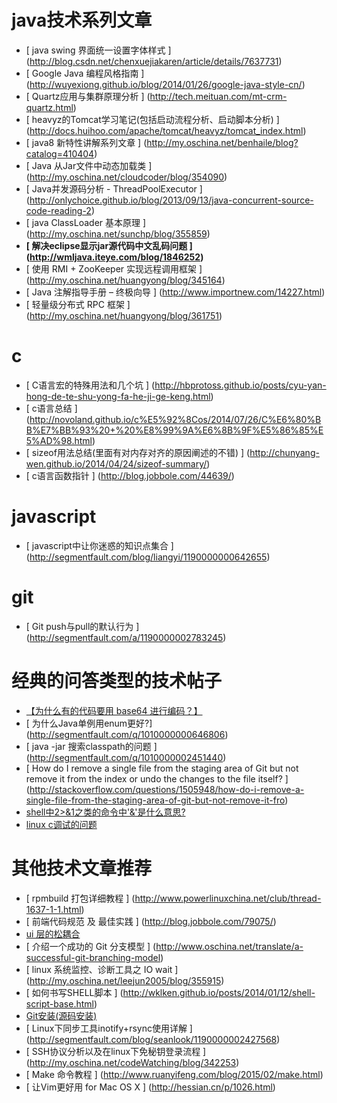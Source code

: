 java技术系列文章
===========================
* [ java swing 界面统一设置字体样式 ] (http://blog.csdn.net/chenxuejiakaren/article/details/7637731)
* [ Google Java 编程风格指南 ] (http://wuyexiong.github.io/blog/2014/01/26/google-java-style-cn/)
* [ Quartz应用与集群原理分析 ] (http://tech.meituan.com/mt-crm-quartz.html)
* [ heavyz的Tomcat学习笔记(包括启动流程分析、启动脚本分析) ] (http://docs.huihoo.com/apache/tomcat/heavyz/tomcat_index.html)
* [ java8 新特性讲解系列文章 ] (http://my.oschina.net/benhaile/blog?catalog=410404)
* [ Java 从Jar文件中动态加载类 ] (http://my.oschina.net/cloudcoder/blog/354090)
* [ Java并发源码分析 - ThreadPoolExecutor ] (http://onlychoice.github.io/blog/2013/09/13/java-concurrent-source-code-reading-2)
* [	java ClassLoader 基本原理 ] (http://my.oschina.net/sunchp/blog/355859)
* **[ 解决eclipse显示jar源代码中文乱码问题 ] (http://wmljava.iteye.com/blog/1846252)**
* [ 使用 RMI + ZooKeeper 实现远程调用框架 ] (http://my.oschina.net/huangyong/blog/345164)
* [ Java 注解指导手册 – 终极向导  ] (http://www.importnew.com/14227.html)
* [ 	轻量级分布式 RPC 框架 ] (http://my.oschina.net/huangyong/blog/361751)


c
============================
* [ C语言宏的特殊用法和几个坑 ] (http://hbprotoss.github.io/posts/cyu-yan-hong-de-te-shu-yong-fa-he-ji-ge-keng.html)
* [ c语言总结 ] (http://novoland.github.io/c%E5%92%8Cos/2014/07/26/C%E6%80%BB%E7%BB%93%20+%20%E8%99%9A%E6%8B%9F%E5%86%85%E5%AD%98.html)
* [ sizeof用法总结(里面有对内存对齐的原因阐述的不错) ] (http://chunyang-wen.github.io/2014/04/24/sizeof-summary/)
* [ c语言函数指针 ] (http://blog.jobbole.com/44639/)

javascript
=============================
* [ javascript中让你迷惑的知识点集合 ] (http://segmentfault.com/blog/liangyi/1190000000642655)

git
=============================
* [ Git push与pull的默认行为 ] (http://segmentfault.com/a/1190000002783245)

经典的问答类型的技术帖子
===========================
* [【为什么有的代码要用 base64 进行编码？】](http://segmentfault.com/q/1010000000801988)
* [ 为什么Java单例用enum更好?] (http://segmentfault.com/q/1010000000646806)
* [ java -jar 搜索classpath的问题 ] (http://segmentfault.com/q/1010000002451440)
* [ How do I remove a single file from the staging area of Git but not remove it from the index or undo the changes to the file itself? ] (http://stackoverflow.com/questions/1505948/how-do-i-remove-a-single-file-from-the-staging-area-of-git-but-not-remove-it-fro) 
* [ shell中2>&1之类的命令中'&'是什么意思? ](http://segmentfault.com/q/1010000002454596)
* [ linux c调试的问题 ](http://segmentfault.com/q/1010000002530474)

其他技术文章推荐
===========================
* [ rpmbuild 打包详细教程 ] (http://www.powerlinuxchina.net/club/thread-1637-1-1.html)
* [ 前端代码规范 及 最佳实践 ] (http://blog.jobbole.com/79075/)
* [ ui 层的松耦合 ](http://segmentfault.com/blog/humingx/1190000002461564)
* [ 介绍一个成功的 Git 分支模型 ] (http://www.oschina.net/translate/a-successful-git-branching-model)
* [ linux 系统监控、诊断工具之 IO wait ] (http://my.oschina.net/leejun2005/blog/355915)
* [ 如何书写SHELL脚本 ] (http://wklken.github.io/posts/2014/01/12/shell-script-base.html)
* [ Git安装(源码安装) ](http://git-scm.com/book/zh/v1/%E8%B5%B7%E6%AD%A5-%E5%AE%89%E8%A3%85-Git)
* [ Linux下同步工具inotify+rsync使用详解 ] (http://segmentfault.com/blog/seanlook/1190000002427568)
* [ SSH协议分析以及在linux下免秘钥登录流程 ] (http://my.oschina.net/codeWatching/blog/342253)
* [ Make 命令教程 ] (http://www.ruanyifeng.com/blog/2015/02/make.html)
* [ 让Vim更好用 for Mac OS X ] (http://hessian.cn/p/1026.html)
